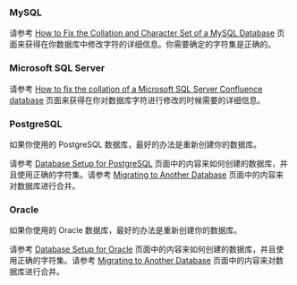 ### MySQL

请参考 [How to Fix the Collation and Character Set of a MySQL Database](https://confluence.atlassian.com/kb/how-to-fix-the-collation-and-character-set-of-a-mysql-database-744326173.html?spm=a2c4e.10696291.0.0.d80619a4Csljrv) 页面来获得在你数据库中修改字符的详细信息。你需要确定的字符集是正确的。

### Microsoft SQL Server

请参考 [How to fix the collation of a Microsoft SQL Server Confluence database](https://confluence.atlassian.com/confkb/how-to-fix-the-collation-of-a-microsoft-sql-server-confluence-database-687216725.html?spm=a2c4e.10696291.0.0.25e819a4A8pKcF) 页面来获得在你对数据库字符进行修改的时候需要的详细信息。

### PostgreSQL 

如果你使用的 PostgreSQL 数据库，最好的办法是重新创建你的数据库。

请参考 [Database Setup for PostgreSQL](https://www.cwiki.us/display/CONFLUENCEWIKI/Database+Setup+for+PostgreSQL) 页面中的内容来如何创建的数据库，并且使用正确的字符集。请参考 [Migrating to Another Database](https://www.cwiki.us/display/CONFLUENCEWIKI/Migrating+to+Another+Database) 页面中的内容来对数据库进行合并。

### Oracle

如果你使用的 Oracle 数据库，最好的办法是重新创建你的数据库。

请参考 [Database Setup for Oracle](https://www.cwiki.us/display/CONFLUENCEWIKI/Database+Setup+for+Oracle) 页面中的内容来如何创建的数据库，并且使用正确的字符集。请参考 [Migrating to Another Database](https://www.cwiki.us/display/CONFLUENCEWIKI/Migrating+to+Another+Database) 页面中的内容来对数据库进行合并。
